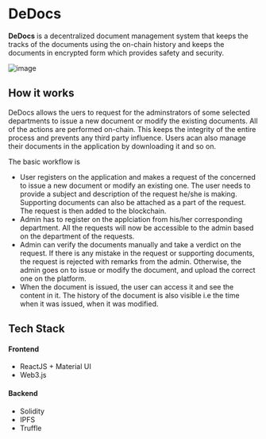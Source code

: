 # DeDocs

**DeDocs** is a decentralized document management system that keeps the tracks of the documents using the on-chain history and keeps the documents in encrypted form which provides safety and security. 

![image](https://user-images.githubusercontent.com/75155230/182626625-ad6eef26-c26a-48bc-a672-f1af85a636ac.png)


## How it works

DeDocs allows the uers to request for the adminstrators of some selected departments to issue a new document or modify the existing documents. All of the actions are performed on-chain. This keeps the integrity of the entire process and prevents any third party influence. Users acan also manage their documents in the application by downloading it and so on.

The basic workflow is
- User registers on the application and makes a request of the concerned to issue a new document or modify an existing one. The user needs to provide a subject and description of the request he/she is making. Supporting documents can also be attached as a part of the request. The request is then added to the blockchain.
- Admin has to register on the applciation from his/her corresponding department. All the requests will now be accessible to the admin based on the department of the requests. 
- Admin can verify the documents manually and take a verdict on the request. If there is any mistake in the request or supporting documents, the request is rejected with remarks from the admin. Otherwise, the admin goes on to issue or modify the document, and upload the correct one on the platform.
- When the document is issued, the user can access it and see the content in it. The history of the document is also visible i.e the time when it was issued, when it was modified.

## Tech Stack

#### Frontend

- ReactJS + Material UI
- Web3.js

#### Backend
- Solidity
- IPFS
- Truffle



